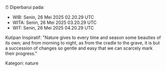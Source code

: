 ⏰ Diperbarui pada:
- WIB: Senin, 26 Mei 2025 02.20.29 UTC
- WITA: Senin, 26 Mei 2025 03.20.29 UTC
- WIT: Senin, 26 Mei 2025 04.20.29 UTC

Kutipan Inspiratif:
"Nature gives to every time and season some beauties of its own; and from morning to night, as from the cradle to the grave, it is but a succession of changes so gentle and easy that we can scarcely mark their progress."


Kategori: nature

